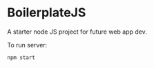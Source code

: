 # BoilerplateJS
A starter node JS project for future web app dev.

To run server:
```
npm start
```
